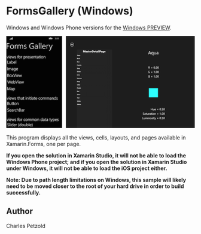 FormsGallery (Windows)
============

Windows and Windows Phone versions for the [Windows PREVIEW](http://developer.xamarin.com/guides/cross-platform/xamarin-forms/windows/).

![](Screenshots/windows.png)

This program displays all the views, cells, layouts, and pages available in Xamarin.Forms, 
one per page.

**If you open the solution in Xamarin Studio, it will not be able to load the Windows Phone project;
and if you open the solution in Xamarin Studio under Windows, it will not be able to load the iOS project either.**

**Note: Due to path length limitations on Windows, this sample will likely need to be moved
closer to the root of your hard drive in order to build successfully.**

Author
------

Charles Petzold

